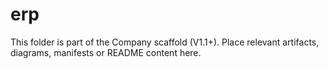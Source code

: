 # erp
This folder is part of the Company scaffold (V1.1+).
Place relevant artifacts, diagrams, manifests or README content here.
